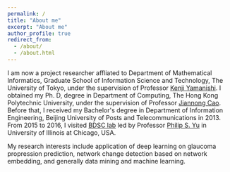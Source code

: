 ```yaml
---
permalink: /
title: "About me"
excerpt: "About me"
author_profile: true
redirect_from: 
  - /about/
  - /about.html
---
```


I am now a project researcher affliated to Department of Mathematical Informatics,
Graduate School of Information Science and Technology, The University of Tokyo, under the supervision of Professor <a href="http://www.ibis.t.u-tokyo.ac.jp/yamanishi/index_e.html">Kenji Yamanishi</a>. 
I obtained my Ph. D, degree in Department of Computing, The Hong Kong Polytechnic University, under the supervision of Professor <a href="http://www4.comp.polyu.edu.hk/~csjcao/">Jiannong Cao</a>. Before that, I received my Bachelor's degree in Department of Information Engineering, Beijing University of Posts and Telecommunications in 2013. From 2015 to 2016, I visited <a href="http://bdsc.lab.uic.edu"/> BDSC lab</a> led by Professor <a href="https://www.cs.uic.edu/PSYu/">Philip S. Yu</a> in University of Illinois at Chicago, USA.

 My research interests include application of deep learning on glaucoma propression prediction, network change detection based on network embedding, and generally data mining and machine learning.



